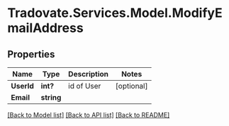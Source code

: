 # Tradovate.Services.Model.ModifyEmailAddress
## Properties

Name | Type | Description | Notes
------------ | ------------- | ------------- | -------------
**UserId** | **int?** | id of User | [optional] 
**Email** | **string** |  | 

[[Back to Model list]](../README.md#documentation-for-models) [[Back to API list]](../README.md#documentation-for-api-endpoints) [[Back to README]](../README.md)

